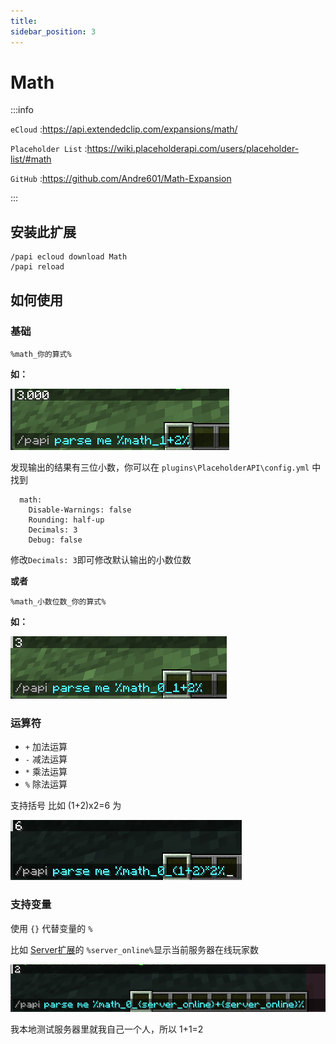 ```yaml
---
title: 
sidebar_position: 3
---
```


# Math

:::info

`eCloud` :https://api.extendedclip.com/expansions/math/

`Placeholder List` :https://wiki.placeholderapi.com/users/placeholder-list/#math

`GitHub` :https://github.com/Andre601/Math-Expansion

:::

## 安装此扩展
```
/papi ecloud download Math
/papi reload
```

## 如何使用

### 基础

```
%math_你的算式%
```
**如：**

![](_images/Math/1.png)

发现输出的结果有三位小数，你可以在 `plugins\PlaceholderAPI\config.yml` 中找到

```
  math:
    Disable-Warnings: false
    Rounding: half-up
    Decimals: 3
    Debug: false
```

修改`Decimals: 3`即可修改默认输出的小数位数

**或者**

```
%math_小数位数_你的算式%
```

**如：**

![](_images/Math/2.png)

### 运算符

- `+` 加法运算
- `-` 减法运算
- `*` 乘法运算
- `%` 除法运算

支持括号 比如 (1+2)x2=6 为

![](_images/Math/3.png)

### 支持变量

使用 `{}` 代替变量的 `%`

比如 [Server扩展](https://wiki.placeholderapi.com/users/placeholder-list/#server)的 `%server_online%`显示当前服务器在线玩家数

![](_images/Math/4.png)

我本地测试服务器里就我自己一个人，所以 1+1=2
